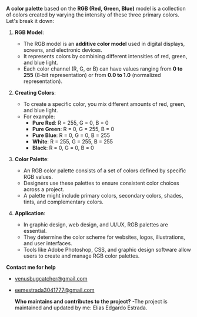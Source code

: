 **A color palette** based on the **RGB (Red, Green, Blue)** model is a collection of colors created by varying the intensity of these three primary colors. Let's break it down:

1. **RGB Model**:
   - The RGB model is an **additive color model** used in digital displays, screens, and electronic devices.
   - It represents colors by combining different intensities of red, green, and blue light.
   - Each color channel (R, G, or B) can have values ranging from **0 to 255** (8-bit representation) or from **0.0 to 1.0** (normalized representation).

2. **Creating Colors**:
   - To create a specific color, you mix different amounts of red, green, and blue light.
   - For example:
     - **Pure Red**: R = 255, G = 0, B = 0
     - **Pure Green**: R = 0, G = 255, B = 0
     - **Pure Blue**: R = 0, G = 0, B = 255
     - **White**: R = 255, G = 255, B = 255
     - **Black**: R = 0, G = 0, B = 0

3. **Color Palette**:
   - An RGB color palette consists of a set of colors defined by specific RGB values.
   - Designers use these palettes to ensure consistent color choices across a project.
   - A palette might include primary colors, secondary colors, shades, tints, and complementary colors.

4. **Application**:
   - In graphic design, web design, and UI/UX, RGB palettes are essential.
   - They determine the color scheme for websites, logos, illustrations, and user interfaces.
   - Tools like Adobe Photoshop, CSS, and graphic design software allow users to create and manage RGB color palettes.

**Contact me for help**
- venusbugcatcher@gmail.com
- eemestrada3041777@gmail.com

  **Who maintains and contributes to the project?**
  -The project is maintained and updated by me: Elias Edgardo Estrada.

